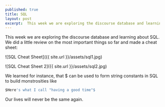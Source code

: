 ```yaml
---
published: true
title: SQL
layout: post
excerpt:  This week we are exploring the discourse database and learning about SQL. We did a little review on the most important things so far and made a cheat sheet.
---
```

This week we are exploring the discourse database and learning about SQL. We did a little review on the most important things so far and made a cheat sheet:

![SQL Cheat Sheet]({{ site.url }}/assets/sql1.jpg)

![SQL Cheat Sheet 2]({{ site.url }}/assets/sql2.jpg)

We learned for instance, that $ can be used to form string constants in SQL to build monstrosities like

``` sql
$Here's what I call "having a good time"$
```
Our lives will never be the same again.

